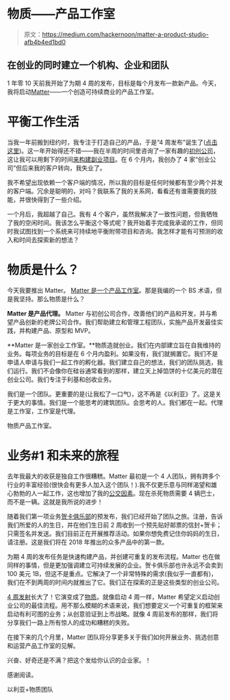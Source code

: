 # 物质——产品工作室

> 原文：<https://medium.com/hackernoon/matter-a-product-studio-afb4b4ed1bd0>

## 在创业的同时建立一个机构、企业和团队

1 年零 10 天前我开始了为期 4 周的发布，目标是每个月发布一款新产品。今天，我将启动[Matter](http://matterproductstudio.com)——一个创造可持续商业的产品工作室。

# 平衡工作生活

当我一年前搬到纽约时，我专注于打造自己的产品，于是“4 周发布”诞生了([点击这里](https://hackernoon.com/4-weeks-to-launch-81ec48b26673))。这一年开始得还不错——我在半周的时间里咨询了一家有趣的[初创公司](https://hackernoon.com/tagged/startup)，这让我可以用剩下的时间[来构建副业项目](http://4weekstolaunch.com)。在 6 个月内，我创办了 4 家“创业公司”但后来我的客户转向，我失业了。

我不希望出现依赖一个客户端的情况，所以我的目标是任何时候都有至少两个并发的客户端。冗余是聪明的，对吗？我联系了我的关系网，看看还有谁需要我的技能，并很快得到了一些介绍。

一个月后，我超越了自己。我有 4 个客户，虽然我解决了一致性问题，但我牺牲了我的空闲时间。我该怎么平衡这个等式呢？我开始着手完成我承诺的工作，但同时我试图找到一个系统来可持续地平衡附带项目和咨询。我怎样才能有可预测的收入和时间去探索新的想法？

# 物质是什么？

今天我要推出 Matter。 [Matter 是一个产品工作室](http://matterproductstudio.com)。那是我编的一个 BS 术语，但是我坚持。那么物质是什么？

**Matter 是产品代理。** Matter 与初创公司合作，改善他们的产品和开发，并与希望产品创新的老牌公司合作。我们帮助建立和管理工程团队，实施产品开发最佳实践，并构建产品、原型和 MVP。

**Matter 是一家创业工作室。**物质造就创业。我们在内部建立旨在自我维持的业务。每项业务的目标是在 6 个月内盈利。如果没有，我们就搁置它。我们不是申请人申请与我们一起工作的孵化器。我们建立自己的想法，我们的团队挑选，我们运行。我们不会像你在硅谷通常看到的那样，建立天上掉馅饼的十亿美元的潜在创业公司。我们专注于利基和创收业务。

我们是一个团队。更重要的是(让我松了一口气)，这不再是《以利亚》了。这是关于更大的事情。我们是一个能思考的建筑团队。会思考的人。我们都在一起。代理是工作室，工作室是代理。

物质产品工作室。

# 业务#1 和未来的旅程

去年我最大的收获是独自工作很糟糕。Matter 最初是一个 4 人团队，拥有跨多个行业的丰富经验(很快会有更多人加入这个团队！).我不仅更乐意与同样渴望和雄心勃勃的人一起工作，这也增加了我的[公交因素](https://en.wikipedia.org/wiki/Bus_factor)。现在杀死物质需要 4 辆巴士，而不是一辆。这就是我所说的进步！

随着我们第一项业务[贺卡俱乐部](http://thegreetingcardclub.com)的预发布，我们已经开始了团队之旅。注册，告诉我们所爱的人的生日，并在他们生日前 2 周收到一个预先贴好邮票的信封+贺卡；只需签名并发送。我们目前正在开展推荐活动。如果你想免费记住你妈妈的生日，请注册。这是我们将在 2018 年推出的众多产品中的第一款。

为期 4 周的发布任务是快速构建产品，并创建可重复的发布流程。Matter 也在做同样的事情，但是更加强调建立可持续发展的企业。贺卡俱乐部也许永远不会卖到 100 美元 1B，但这不是重点。它解决了一个非常特殊的需求(我似乎一直都有)，我们在不到两周的时间内就推出了它。我们正在探索的正是这些类型的创业公司。

[4 周发射](http://4weekstolaunch.com)长大了！它演变成了[物质](http://matterproductstudio.com)。就像启动 4 周一样，Matter 希望定义启动创业公司的最佳流程。用不那么模糊的术语来说，我们想要定义一个可重复的框架来启动有利可图的业务；从创意验证到上市战略。就像 4 周前发布的那样，我们将分享我们一路上所有惊人的成功和糟糕的失败。

在接下来的几个月里，Matter 团队将分享更多关于我们如何开展业务、挑选创意和运营产品工作室的见解。

兴奋、好奇还是不满？把这个发给你认识的企业家。！

感谢阅读。

以利亚+物质团队